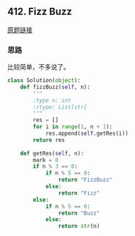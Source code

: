 ## 412. Fizz Buzz

[原题链接](https://leetcode-cn.com/problems/fizz-buzz/comments/)

### 思路

比较简单，不多说了。

```python
class Solution(object):
    def fizzBuzz(self, n):
        """
        :type n: int
        :rtype: List[str]
        """
        res = []
        for i in range(1, n + 1):
            res.append(self.getRes(i))
        return res
        
    def getRes(self, n):
        mark = 0
        if n % 3 == 0:
            if n % 5 == 0:
                return "FizzBuzz"
            else:
                return "Fizz"
        else:
            if n % 5 == 0:
                return "Buzz"
            else:
                return str(n)
```